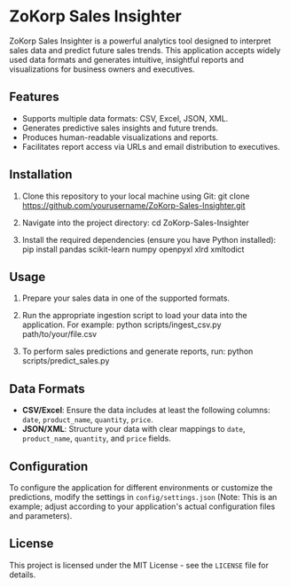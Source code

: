 # ZoKorp Sales Insighter

ZoKorp Sales Insighter is a powerful analytics tool designed to interpret sales data and predict future sales trends. This application accepts widely used data formats and generates intuitive, insightful reports and visualizations for business owners and executives.

## Features

- Supports multiple data formats: CSV, Excel, JSON, XML.
- Generates predictive sales insights and future trends.
- Produces human-readable visualizations and reports.
- Facilitates report access via URLs and email distribution to executives.

## Installation

1. Clone this repository to your local machine using Git:
git clone https://github.com/yourusername/ZoKorp-Sales-Insighter.git

2. Navigate into the project directory:
cd ZoKorp-Sales-Insighter

3. Install the required dependencies (ensure you have Python installed):
pip install pandas scikit-learn numpy openpyxl xlrd xmltodict

## Usage

1. Prepare your sales data in one of the supported formats.
2. Run the appropriate ingestion script to load your data into the application. For example:
python scripts/ingest_csv.py path/to/your/file.csv

3. To perform sales predictions and generate reports, run:
python scripts/predict_sales.py

## Data Formats

- **CSV/Excel**: Ensure the data includes at least the following columns: `date`, `product_name`, `quantity`, `price`.
- **JSON/XML**: Structure your data with clear mappings to `date`, `product_name`, `quantity`, and `price` fields.

## Configuration

To configure the application for different environments or customize the predictions, modify the settings in `config/settings.json` (Note: This is an example; adjust according to your application's actual configuration files and parameters).

## License

This project is licensed under the MIT License - see the `LICENSE` file for details.
